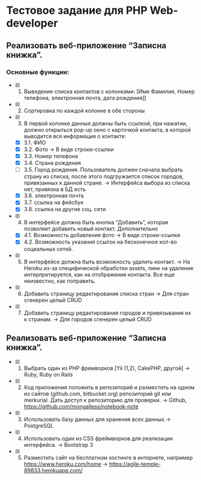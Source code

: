 # Тестовое задание для PHP Web-developer
## Реализовать веб-приложение “Записна книжка”.
### Основные функции:
- [x] 1. Выведение списка контактов с колонками: [Имя Фамилия, Номер телефона, электронная почта, дата рождения]]
- [x] 2. Сортировка по каждой колонке в обе стороны
- [x] 3. В первой колонке данные должны быть ссылкой, при нажатии, должно открыться pop-up окно с карточкой контакта, в которой выводится вся информация о контакте:
    - [x] 3.1. ФИО
    - [x] 3.2. Фото -> В виде строки-ссылки
    - [x] 3.3. Номер телефона
    - [x] 3.4. Страна рождения
    - [ ] 3.5. Город рождения. Пользователь должен сначала выбрать страну из списка, после этого подгружается список городов, привязанных к данной стране. -> Интерфейса выбора из списка нет, привязка в БД есть
    - [x] 3.6. электронная почта
    - [x] 3.7. ссылка на фейсбук
    - [x] 3.8. ссылка на другие соц. сети
- [x] 4. В интерфейсе должна быть кнопка “Добавить”, которая позволяет добавить новый контакт. Дополнительно
    - [x] 4.1. Возможность добавления фото -> В виде строки-ссылки
    - [x] 4.2. Возможность указания ссылок на бесконечное кол-во социальных сетей.
- [x] 5. В интерфейсе должна быть возможность удалить контакт. -> На Heroku из-за специфической обработки assets, линк на удаление интерпретируется, как на отображения контакта. Все еще неизвестно, как поправить.
- [x] 6. Добавить страницу редактирования списка стран -> Для стран сгенерен целый CRUD
- [x] 7. Добавить страницу редактирования городов и привязывания их к странам. -> Для городов сгенерен целый CRUD

## Реализовать веб-приложение “Записна книжка”.
- [x] 1. Выбрать один из PHP фремворков [Yii (1,2), CakePHP, другой] -> Ruby, Ruby on Rails
- [x] 2. Код приложения положить в репозиторий и разместить на одном из сайтов (github.com, bitbucket.org) репозиторий git или merkurial. Дать доступ к репозиторию для проверки. -> Github, https://github.com/mongalless/notebook-note
- [x] 3. Использовать базу данных для хранения всех данных.-> PostgreSQL
- [x] 4. Использовать один из CSS фреймворков для реализации интерфейса. -> Bootstrap 3
- [x] 5. Разместить сайт на бесплатном хостинге в интернете, например https://www.heroku.com/home -> https://agile-temple-89833.herokuapp.com/ 
